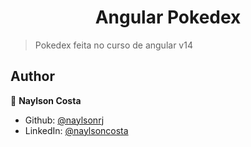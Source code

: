 <h1 align="center">Angular  Pokedex</h1>
<p>
</p>

> Pokedex feita no curso de angular v14 


## Author

👤 **Naylson Costa**


* Github: [@naylsonrj](https://github.com/naylsonrj)
* LinkedIn: [@naylsoncosta](https://linkedin.com/in/naylsoncosta)
